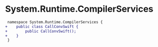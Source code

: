 # System.Runtime.CompilerServices

``` diff
 namespace System.Runtime.CompilerServices {
+    public class CallConvSwift {
+        public CallConvSwift();
+    }
 }
```

